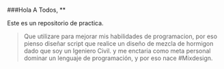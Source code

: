 ###Hola A Todos, **

Este es un repositorio de practica.
> Que utilizare para mejorar mis habilidades de programacion, por  eso pienso diseñar script que  realice un diseño de mezcla  de hormigon dado que soy un Igeniero Civil. y me enctaria como meta personal dominar un lenguaje de programación, y por eso nace #Mixdesign.
 